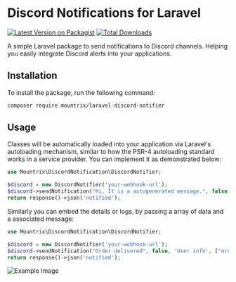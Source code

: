 # Discord Notifications for Laravel

[![Latest Version on Packagist](https://img.shields.io/packagist/v/mountrix/laravel-discord-notifier.svg?style=flat-square)](https://packagist.org/packages/mountrix/laravel-discord-notifier)
[![Total Downloads](https://img.shields.io/packagist/dt/mountrix/laravel-discord-notifier.svg?style=flat-square)](https://packagist.org/packages/mountrix/laravel-discord-notifier)

A simple Laravel package to send notifications to Discord channels. Helping you easily integrate Discord alerts into your applications.

## Installation

To install the package, run the following command:

```bash
composer require mountrix/laravel-discord-notifier
```

## Usage

Classes will be automatically loaded into your application via Laravel's autoloading mechanism, similar to how the PSR-4 autoloading standard works in a service provider. You can implement it as demonstrated below:

```php
use Mountrix\DiscordNotification\DiscordNotifier;

$discord = new DiscordNotifier('your-webhook-url');
$discord->sendNotification("Hi, It is a autogenerated message.", false); // true: errorAlert, false: successAlert
return response()->json('notified');
```

Similarly you can embed the details or logs, by passing a array of data and a associated message:

```php
use Mountrix\DiscordNotification\DiscordNotifier;

$discord = new DiscordNotifier('your-webhook-url');
$discord->sendNotification("Order delivered", false, 'User info', ["order_id" => 'ABC1234', 'amount' => 200]);
return response()->json('notified');
```

![Example Image](https://drive.google.com/uc?export=view&id=1jHwB1bSJz6v4-2IdQgFfbciBH9HybJxL)

